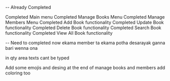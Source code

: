 -- Already Completed

Completed Main menu
Completed Manage Books Menu
Completed Manage Members Menu
Completed Add Book functionality
Completed Update Book functionality
Completed Delete Book functionality
Completed Search Book functionality
Completed View All Book functionality

-- Need to completed now
ekama member ta ekama potha desarayak ganna bari wenna ona

in qty area texts cant be typed

Add some emojis and desing at the end of manage books and members
add coloring too
